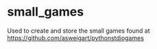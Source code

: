 # small_games
Used to create and store the small games found at https://github.com/asweigart/pythonstdiogames

